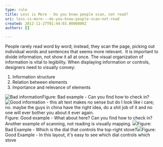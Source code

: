 ```yaml
---
type: rule
title: Less is More - Do you know people scan, not read?
uri: less-is-more---do-you-know-people-scan-not-read
created: 2012-11-27T01:44:03.0000000Z
authors: []

---
```


 
People rarely read word by word; instead, they scan the page, picking out individual words and sentences that seems more relevant.
   ​
It is important to divide information, not show it all at once. The visual organization of information is vital to legibility. When displaying information or controls, designers need to visually convey:

1. Information structure
2. Relation between elements
3. Importance and relevance of elements

![Bad information](http&#58;//www.ssw.com.au/ssw/Standards/Rules/Images/bad_informationscan.png)Figure: Bad example - Can you find how to check in?![Good information - this alt text makes no sense but do I look like i care; no. maybe the guys in china have the right idea, do a shit job of it and no one will ever bother you about it ever again.](http&#58;//www.ssw.com.au/ssw/Standards/Rules/Images/good_informationscan.png)Figure: Good example - What about here? Can you find how to check in?
Another example of scanning, not reading is visually mapping.
![](http&#58;//www.ssw.com.au/ssw/Standards/Rules/Images/Bad-Mapping.jpg)Figure: Bad Example - Which is the dial that controls the top-right stove?![](http&#58;//www.ssw.com.au/ssw/Standards/Rules/Images/Good-Mapping.jpg)Figure: Good Example - In this layout, it's easy to see which dial controls which stove
